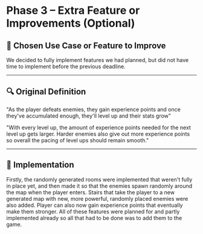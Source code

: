 # Phase 3 – Extra Feature or Improvements (Optional)

## 🎯 Chosen Use Case or Feature to Improve


We decided to fully implement features we had planned, but did not have time to implement before the previous deadline.

---

## 🔍 Original Definition


"As the player defeats enemies, they gain experience points and once they've accumulated enough, they'll level up and their stats grow"

"With every level up, the amount of experience points needed for the next level up gets larger. Harder enemies also give out more experience points so overall the pacing of level ups should remain smooth."

---

## 🔄 Implementation


Firstly, the randomly generated rooms were implemented that weren't fully in place yet, and then made it so that the enemies spawn randomly around the map when the player enters. Stairs that take the player to a new generated map with new, more powerful, randomly placed enemies were also added. Player can also now gain experience points that eventually make them stronger.
All of these features were planned for and partly implemented already so all that had to be done was to add them to the game.